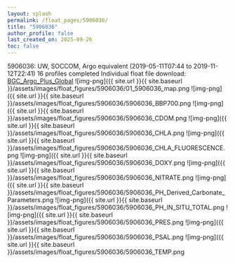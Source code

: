```yaml
---
layout: splash
permalink: /float_pages/5906036/
title: "5906036"
author_profile: false
last_created_on: 2025-09-26
toc: false
---
```

 
5906036: UW, SOCCOM, Argo equivalent (2019-05-11T07:44 to 2019-11-12T22:41)
16 profiles completed
Individual float file download: [BGC_Argo_Plus_Global](https://ftp.soest.hawaii.edu/bgc_argo_plus/Individual_Floats/outliers_removed/5906036_Sprof_processed.nc)
![img-png]({{ site.url }}{{ site.baseurl }}/assets/images/float_figures/5906036/01_5906036_map.png
![img-png]({{ site.url }}{{ site.baseurl }}/assets/images/float_figures/5906036/5906036_BBP700.png
![img-png]({{ site.url }}{{ site.baseurl }}/assets/images/float_figures/5906036/5906036_CDOM.png
![img-png]({{ site.url }}{{ site.baseurl }}/assets/images/float_figures/5906036/5906036_CHLA.png
![img-png]({{ site.url }}{{ site.baseurl }}/assets/images/float_figures/5906036/5906036_CHLA_FLUORESCENCE.png
![img-png]({{ site.url }}{{ site.baseurl }}/assets/images/float_figures/5906036/5906036_DOXY.png
![img-png]({{ site.url }}{{ site.baseurl }}/assets/images/float_figures/5906036/5906036_NITRATE.png
![img-png]({{ site.url }}{{ site.baseurl }}/assets/images/float_figures/5906036/5906036_PH_Derived_Carbonate_Parameters.png
![img-png]({{ site.url }}{{ site.baseurl }}/assets/images/float_figures/5906036/5906036_PH_IN_SITU_TOTAL.png
![img-png]({{ site.url }}{{ site.baseurl }}/assets/images/float_figures/5906036/5906036_PRES.png
![img-png]({{ site.url }}{{ site.baseurl }}/assets/images/float_figures/5906036/5906036_PSAL.png
![img-png]({{ site.url }}{{ site.baseurl }}/assets/images/float_figures/5906036/5906036_TEMP.png
